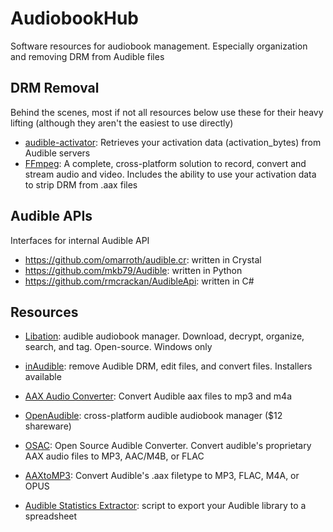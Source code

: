 # AudiobookHub
Software resources for audiobook management. Especially organization and removing DRM from Audible files

## DRM Removal

Behind the scenes, most if not all resources below use these for their heavy lifting (although they aren't the easiest to use directly)

* [audible-activator][audibleActivator]: Retrieves your activation data (activation_bytes) from Audible servers
* [FFmpeg][ffmpeg]: A complete, cross-platform solution to record, convert and stream audio and video. Includes the ability to use your activation data to strip DRM from .aax files

## Audible APIs

Interfaces for internal Audible API

* https://github.com/omarroth/audible.cr: written in Crystal
* https://github.com/mkb79/Audible: written in Python
* https://github.com/rmcrackan/AudibleApi: written in C#

## Resources

* [Libation][libation]: audible audiobook manager. Download, decrypt, organize, search, and tag. Open-source. Windows only
* [inAudible][inaudible]: remove Audible DRM, edit files, and convert files. Installers available
* [AAX Audio Converter][aaxaudioconverter]: Convert Audible aax files to mp3 and m4a
* [OpenAudible][openaudible]: cross-platform audible audiobook manager ($12 shareware)
* [OSAC][osac]: Open Source Audible Converter. Convert audible's proprietary AAX audio files to MP3, AAC/M4B, or FLAC
* [AAXtoMP3][aaxtomp3]: Convert Audible's .aax filetype to MP3, FLAC, M4A, or OPUS
* [Audible Statistics Extractor][audibleStatisticsExtractor]: script to export your Audible library to a spreadsheet

  [audibleActivator]: https://github.com/inAudible-NG/audible-activator
  [ffmpeg]: https://ffmpeg.org/ffmpeg-all.html#Audible-AAX

  [libation]: https://github.com/rmcrackan/Libation
  [inaudible]: https://github.com/rmcrackan/inAudible
  [aaxaudioconverter]: https://github.com/audiamus/AaxAudioConverter
  [openaudible]: https://openaudible.org/
  [osac]: https://github.com/adrifcastr/OSAC
  [aaxtomp3]: https://github.com/KrumpetPirate/AAXtoMP3
  [audibleStatisticsExtractor]: https://www.themodernnomad.com/audible-statistics-extractor/
